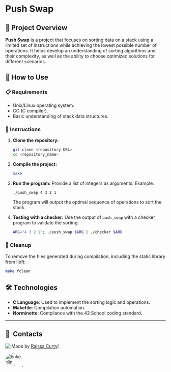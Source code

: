 # Push Swap

## 🌟 Project Overview
**Push Swap** is a project that focuses on sorting data on a stack using a limited set of instructions while achieving the lowest possible number of operations. It helps develop an understanding of sorting algorithms and their complexity, as well as the ability to choose optimized solutions for different scenarios.

## 🚀 How to Use

### 📋 Requirements
- Unix/Linux operating system.
- CC (C compiler).
- Basic understanding of stack data structures.

### 📖 Instructions

1. **Clone the repository:**
   ```bash
   git clone <repository URL>
   cd <repository_name>
   ```

2. **Compile the project:**
   ```bash
   make
   ```

3. **Run the program:**
   Provide a list of integers as arguments. Example:
   ```bash
   ./push_swap 4 3 2 1
   ```
   The program will output the optimal sequence of operations to sort the stack.

4. **Testing with a checker:**
   Use the output of `push_swap` with a checker program to validate the sorting:
   ```bash
   ARG="4 3 2 1"; ./push_swap $ARG | ./checker $ARG
   ```

### 🧹 Cleanup
To remove the files generated during compilation, including the static library from libft:
```bash
make fclean
```

## 🛠 Technologies
- **C Language**: Used to implement the sorting logic and operations.
- **Makefile**: Compilation automation.
- **Norminette**: Compliance with the 42 School coding standard.

---

## 💬 &nbsp;Contacts
<img align="left" src="https://avatars.githubusercontent.com/curtyraissa?size=100">

Made by [Raissa Curty](https://github.com/curtyraissa)!

<a href="https://www.linkedin.com/in/raissa-curty/" target="_blank">
    <img style="border-radius:50%;" src="https://raw.githubusercontent.com/maurodesouza/profile-readme-generator/master/src/assets/icons/social/linkedin/default.svg" width="52" height="40" alt="linkedin logo"  />
</a>&nbsp;

